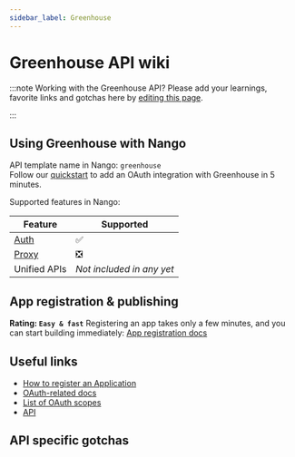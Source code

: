 ```yaml
---
sidebar_label: Greenhouse
---
```


# Greenhouse API wiki

:::note Working with the Greenhouse API?
Please add your learnings, favorite links and gotchas here by [editing this page](https://github.com/nangohq/nango/tree/master/docs/docs/providers/greenhouse.md).

:::

## Using Greenhouse with Nango

API template name in Nango: `greenhouse`  
Follow our [quickstart](../quickstart.md) to add an OAuth integration with Greenhouse in 5 minutes.

Supported features in Nango:

| Feature                            | Supported                 |
| ---------------------------------- | ------------------------- |
| [Auth](/nango-auth/core-concepts)  | ✅                        |
| [Proxy](/nango-unified-apis/proxy) | ❎                        |
| Unified APIs                       | _Not included in any yet_ |

## App registration & publishing

**Rating: `Easy & fast`**
Registering an app takes only a few minutes, and you can start building immediately: [App registration docs](https://developers.greenhouse.io/candidate-ingestion.html#authentication)



## Useful links

- [How to register an Application](https://developers.greenhouse.io/candidate-ingestion.html#authentication)
- [OAuth-related docs](https://developers.greenhouse.io/candidate-ingestion.html#introduction)
- [List of OAuth scopes](https://developers.greenhouse.io/candidate-ingestion.html#oauth-scopes)
- [API](https://developers.greenhouse.io/candidate-ingestion.html#candidates)


## API specific gotchas

